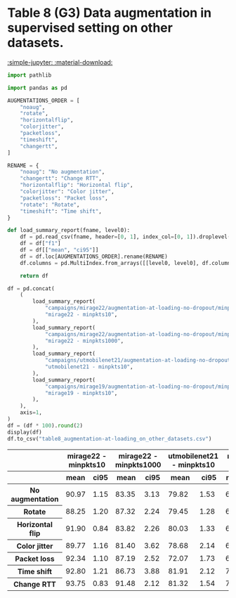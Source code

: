 
<style>
code.outputcode {
    background-color: white;
    border-left: solid 2px #4051b5;
    line-height:normal;
    font-family:Menlo,'DejaVu Sans Mono',consolas,'Courier New',monospace;
}
pre.outputcode {
    background-color: white;
    border-left: solid 2px #4051b5;
    line-height:normal;
    font-family:Menlo,'DejaVu Sans Mono',consolas,'Courier New',monospace;
    padding-left: 15px;
}
.ansi-red-fg {
  color: #e75c58;
}
.ansi-blue-fg {
  color: #208ffb;
}
</style>
# Table 8 (G3) Data augmentation in supervised setting on other datasets.

[:simple-jupyter: :material-download:](../../paper_tables_and_figures/table8_augmentation-at-loading_on_other_datasets/table8_augmentation-at-loading_on_other_datasets.ipynb)


```python
import pathlib

import pandas as pd

AUGMENTATIONS_ORDER = [
    "noaug",
    "rotate",
    "horizontalflip",
    "colorjitter",
    "packetloss",
    "timeshift",
    "changertt",
]

RENAME = {
    "noaug": "No augmentation",
    "changertt": "Change RTT",
    "horizontalflip": "Horizontal flip",
    "colorjitter": "Color jitter",
    "packetloss": "Packet loss",
    "rotate": "Rotate",
    "timeshift": "Time shift",
}
```

```python
def load_summary_report(fname, level0):
    df = pd.read_csv(fname, header=[0, 1], index_col=[0, 1]).droplevel(0, axis=0)
    df = df["f1"]
    df = df[["mean", "ci95"]]
    df = df.loc[AUGMENTATIONS_ORDER].rename(RENAME)
    df.columns = pd.MultiIndex.from_arrays([[level0, level0], df.columns])

    return df
```

```python
df = pd.concat(
    (
        load_summary_report(
            "campaigns/mirage22/augmentation-at-loading-no-dropout/minpkts10/campaign_summary/augment-at-loading/summary_flowpic_dim_32.csv",
            "mirage22 - minpkts10",
        ),
        load_summary_report(
            "campaigns/mirage22/augmentation-at-loading-no-dropout/minpkts1000/campaign_summary/augment-at-loading/summary_flowpic_dim_32.csv",
            "mirage22 - minpkts1000",
        ),
        load_summary_report(
            "campaigns/utmobilenet21/augmentation-at-loading-no-dropout/minpkts10/campaign_summary/augment-at-loading/summary_flowpic_dim_32.csv",
            "utmobilenet21 - minpkts10",
        ),
        load_summary_report(
            "campaigns/mirage19/augmentation-at-loading-no-dropout/minpkts10/campaign_summary/augment-at-loading/summary_flowpic_dim_32.csv",
            "mirage19 - minpkts10",
        ),
    ),
    axis=1,
)
df = (df * 100).round(2)
display(df)
df.to_csv("table8_augmentation-at-loading_on_other_datasets.csv")
```

<div class="md-typeset__scrollwrap">
<div class="md-typeset__table">
<table>
<thead>
<tr>
<th></th>
<th colspan="2" halign="left">mirage22 - minpkts10</th>
<th colspan="2" halign="left">mirage22 - minpkts1000</th>
<th colspan="2" halign="left">utmobilenet21 - minpkts10</th>
<th colspan="2" halign="left">mirage19 - minpkts10</th>
</tr>
<tr>
<th></th>
<th>mean</th>
<th>ci95</th>
<th>mean</th>
<th>ci95</th>
<th>mean</th>
<th>ci95</th>
<th>mean</th>
<th>ci95</th>
</tr>
</thead>
<tbody>
<tr>
<th>No augmentation</th>
<td>90.97</td>
<td>1.15</td>
<td>83.35</td>
<td>3.13</td>
<td>79.82</td>
<td>1.53</td>
<td>69.91</td>
<td>1.57</td>
</tr>
<tr>
<th>Rotate</th>
<td>88.25</td>
<td>1.20</td>
<td>87.32</td>
<td>2.24</td>
<td>79.45</td>
<td>1.28</td>
<td>60.35</td>
<td>1.17</td>
</tr>
<tr>
<th>Horizontal flip</th>
<td>91.90</td>
<td>0.84</td>
<td>83.82</td>
<td>2.26</td>
<td>80.03</td>
<td>1.33</td>
<td>69.78</td>
<td>1.28</td>
</tr>
<tr>
<th>Color jitter</th>
<td>89.77</td>
<td>1.16</td>
<td>81.40</td>
<td>3.62</td>
<td>78.68</td>
<td>2.14</td>
<td>67.00</td>
<td>1.11</td>
</tr>
<tr>
<th>Packet loss</th>
<td>92.34</td>
<td>1.10</td>
<td>87.19</td>
<td>2.52</td>
<td>72.07</td>
<td>1.73</td>
<td>67.55</td>
<td>1.46</td>
</tr>
<tr>
<th>Time shift</th>
<td>92.80</td>
<td>1.21</td>
<td>86.73</td>
<td>3.88</td>
<td>81.91</td>
<td>2.12</td>
<td>70.33</td>
<td>1.26</td>
</tr>
<tr>
<th>Change RTT</th>
<td>93.75</td>
<td>0.83</td>
<td>91.48</td>
<td>2.12</td>
<td>81.32</td>
<td>1.54</td>
<td>74.28</td>
<td>1.22</td>
</tr>
</tbody>
</table>
</div>
</div>
